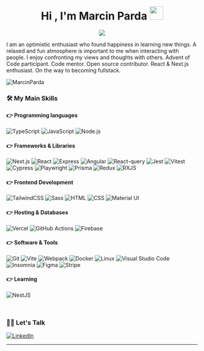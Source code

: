 
<h1 align="center">Hi , I'm Marcin Parda <img src="https://media.giphy.com/media/hvRJCLFzcasrR4ia7z/giphy.gif" width="35"></h1>
<p align="center">
  <a href="https://github.com/DenverCoder1/readme-typing-svg"><img src="https://readme-typing-svg.herokuapp.com?lines=Frontend+Developer;Next.js,+Typescript+Enthusiast;Learning+Nest.js&center=true&width=500&height=50"></a>
</p>
<p>
I am an optimistic enthusiast who found happiness in learning new things. A relaxed and fun atmosphere is important to me when interacting with people. I enjoy confronting my views and thoughts with others. Advent of Code participant. Code mentor. Open source contributor. React & Next.js enthusiast. On the way to becoming fullstack.</p>
<img src="https://komarev.com/ghpvc/?username=MarcinParda&label=Profile%20views&color=0e75b6&style=plastic" alt="MarcinParda" />

### 🛠️ My Main Skills

#### 👉 Programming languages

<p align="left"> 
  <img alt="TypeScript" src="https://img.shields.io/badge/typescript-%23323330.svg?style=flat&logo=typescript&logoColor=white">
  <img alt="JavaScript" src="https://img.shields.io/badge/javascript-%23323330.svg?style=flat&logo=javascript&logoColor=white">
  <img alt="Node.js" src="https://img.shields.io/badge/node.js-%23323330.svg?style=flat&logo=node.js&logoColor=white">
</p>

#### 👉 Frameworks & Libraries
<p align="left"> 
  <img alt="Next.js" src="https://img.shields.io/badge/Next-FCC624?style=flat&logo=next.js&logoColor=black"/>
  <img alt="React" src="https://img.shields.io/badge/react-FCC624.svg?style=flat&logo=react&logoColor=black"/>
  <img alt="Express" src="https://img.shields.io/badge/express-FCC624.svg?style=flat&logo=express&logoColor=black">
  <img alt="Angular" src="https://img.shields.io/badge/angular-FCC624.svg?style=flat&logo=angular&logoColor=black"/>
  <img alt="React-query" src="https://img.shields.io/badge/React Query-FCC624.svg?style=flat&logo=reactquery&logoColor=black">
  <img alt="Jest" src="https://img.shields.io/badge/Jest-FCC624?style=flat&logo=jest&logoColor=black"/>
  <img alt="Vitest" src="https://img.shields.io/badge/vitest-FCC624?style=flat&logo=vitest&logoColor=black"/>
  <img alt="Cypress" src="https://img.shields.io/badge/Cypress-FCC624?style=flat&logo=cypress&logoColor=black"/>
  <img alt="Playwright" src="https://img.shields.io/badge/playwright-FCC624?style=flat&logo=playwright&logoColor=black"/>
  <img alt="Prisma" src="https://img.shields.io/badge/Prisma-FCC624.svg?style=flat&logo=Prisma&logoColor=black">
  <img alt="Redux" src="https://img.shields.io/badge/redux-FCC624.svg?style=flat&logo=redux&logoColor=black">
  <img alt="RXJS" src="https://img.shields.io/badge/rxjs-FCC624.svg?style=flat&logo=reactivex&logoColor=black">
  &emsp;
</p>

#### 👉 Frontend Development
<p align="left">
  <img alt="TailwindCSS" src="https://img.shields.io/badge/tailwindcss-red.svg?style=flat&logo=tailwind-css&logoColor=white"/>
  <img alt="Sass" src="https://img.shields.io/badge/SASS-red.svg?style=flat&logo=SASS&logoColor=white"/>
  <img alt="HTML" src="https://img.shields.io/badge/html5-red.svg?style=flat&logo=html5&logoColor=white">
  <img alt="CSS" src="https://img.shields.io/badge/css3-red.svg?style=flat&logo=css3&logoColor=white">
  <img alt="Material UI" src="https://img.shields.io/badge/MUI-red.svg?style=flat&logo=material-ui&logoColor=white"/>
</p>

#### 👉 Hosting & Databases
<p align="left">
  <img alt="Vercel" src="https://img.shields.io/badge/vercel-%23039BE5.svg?style=flat&logo=vercel&logoColor=white">
  <img alt="GitHub Actions" src="https://img.shields.io/badge/githubactions-%23039BE5.svg?style=flat&logo=githubactions&logoColor=white">
  <img alt="Firebase" src="https://img.shields.io/badge/firebase-%23039BE5.svg?style=flat&logo=firebase&logoColor=white">
 </p>

#### 👉 Software & Tools
<p>
  <img alt="Git" src="https://img.shields.io/badge/git-%2338B2AC.svg?style=flat&logo=git&logoColor=white">
  <img alt="Vite" src="https://img.shields.io/badge/vite-%2338B2AC.svg?style=flat&logo=vite&logoColor=white">
  <img alt="Webpack" src="https://img.shields.io/badge/webpack-%2338B2AC.svg?style=flat&logo=webpack&logoColor=white">
  <img alt="Docker" src="https://img.shields.io/badge/Docker-%2338B2AC.svg?style=flat&logo=docker&logoColor=white">
  <img alt="Linux" src="https://img.shields.io/badge/Linux-%2338B2AC?style=flat&logo=linux&logoColor=white">
  <img alt="Visual Studio Code" src="https://img.shields.io/badge/Visual%20Studio%20Code-%2338B2AC.svg?style=flat&logo=visual-studio-code&logoColor=white">
  <img alt="Insomnia" src="https://img.shields.io/badge/Insomnia-%2338B2AC?style=flat&logo=insomnia&logoColor=white">
  <img alt="Figma" src="https://img.shields.io/badge/figma-%2338B2AC.svg?style=flat&logo=figma&logoColor=white">
  <img alt="Stripe" src="https://img.shields.io/badge/stripe-%2338B2AC.svg?style=flat&logo=stripe&logoColor=white">
</p>

#### 👉 Learning
<p>
  <img alt="NestJS" src="https://img.shields.io/badge/NestJS-%2320232a.svg?style=flat&logo=nestjs&logoColor=white">
</p>

<br/>

### 🙋‍♀️ Let's Talk
<p align="left">
  <a href="https://linkedin.com/in/marcinparda"><img src="https://img.icons8.com/bubbles/50/000000/linkedin.png" alt="LinkedIn"/></a>
</p>
<hr/>
